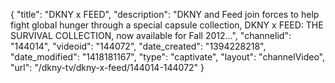 {
    "title": "DKNY x FEED",
    "description": "DKNY and Feed join forces to help fight global hunger through a special capsule collection, DKNY x FEED: THE SURVIVAL COLLECTION, now available for Fall 2012...",
    "channelid": "144014",
    "videoid": "144072",
    "date_created": "1394228218",
    "date_modified": "1418181167",
    "type": "captivate",
    "layout": "channelVideo",
    "url": "\/dkny-tv\/dkny-x-feed\/144014-144072"
}